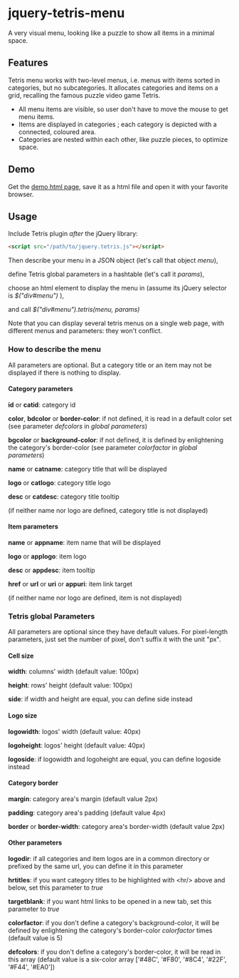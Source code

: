jquery-tetris-menu
==================

A very visual menu, looking like a puzzle to show all items in a minimal space.

## Features
Tetris menu works with two-level menus, i.e. menus with items sorted in categories, but no subcategories.
It allocates categories and items on a grid, recalling the famous puzzle video game Tetris.

- All menu items are visible, so user don't have to move the mouse to get menu items.
- Items are displayed in categories ; each category is depicted with a connected, coloured area.
- Categories are nested within each other, like puzzle pieces, to optimize space.

## Demo
Get the [demo html page](https://raw.github.com/fxdeltombe/jquery-tetris-menu/0.1.4/demo.html), save it as a html file and open it with your favorite browser.

## Usage
Include Tetris plugin *after* the jQuery library:
```html
<script src="/path/to/jquery.tetris.js"></script>
```

Then describe your menu in a JSON object (let's call that object *menu*),

define Tetris global parameters in a hashtable (let's call it *params*),

choose an html element to display the menu in (assume its jQuery selector is *$("div#menu")* ),

and call *$("div#menu").tetris(menu, params)*

Note that you can display several tetris menus on a single web page, with different menus and parameters: they won't conflict.

### How to describe the menu
All parameters are optional. But a category title or an item may not be displayed if there is nothing to display.

#### Category parameters
**id** or **catid**: category id

**color**, **bdcolor** or **border-color**: if not defined, it is read in a default color set (see parameter *defcolors* in *global parameters*)

**bgcolor** or **background-color**: if not defined, it is defined by enlightening the category's border-color (see parameter *colorfactor* in *global parameters*)

**name** or **catname**: category title that will be displayed

**logo** or **catlogo**: category title logo

**desc** or **catdesc**: category title tooltip

(if neither name nor logo are defined, category title is not displayed)

#### Item parameters
**name** or **appname**: item name that will be displayed

**logo** or **applogo**: item logo

**desc** or **appdesc**: item tooltip

**href** or **url** or **uri** or **appuri**: item link target

(if neither name nor logo are defined, item is not displayed)

### Tetris global Parameters
All parameters are optional since they have default values.
For pixel-length parameters, just set the number of pixel, don't suffix it with the unit "px".

#### Cell size
**width**: columns' width (default value: 100px)

**height**: rows' height (default value: 100px)

**side**: if width and height are equal, you can define side instead

#### Logo size
**logowidth**: logos' width (default value: 40px)

**logoheight**: logos' height (default value: 40px)

**logoside**: if logowidth and logoheight are equal, you can define logoside instead

#### Category border
**margin**: category area's margin (default value 2px)

**padding**: category area's padding (default value 4px)

**border** or **border-width**: category area's border-width (default value 2px)

#### Other parameters
**logodir**: if all categories and item logos are in a common directory or prefixed by the same url, you can define it in this parameter

**hrtitles**: if you want category titles to be highlighted with &lt;hr/&gt; above and below, set this parameter to *true*

**targetblank**: if you want html links to be opened in a new tab, set this parameter to *true*

**colorfactor**: if you don't define a category's background-color, it will be defined by enlightening the category's border-color *colorfactor* times (default value is 5)

**defcolors**: if you don't define a category's border-color, it will be read in this array (default value is a six-color array ['#48C', '#F80', '#8C4', '#22F', '#F44', '#EA0'])

